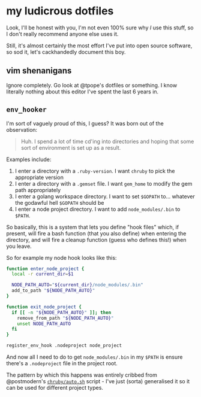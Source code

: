 # my ludicrous dotfiles

Look, I'll be honest with you, I'm not even 100% sure why *I* use this
stuff, so I don't really recommend anyone else uses it.

Still, it's almost certainly the most effort I've put into open source
software, so sod it, let's cackhandedly document this boy.

## vim shenanigans

Ignore completely. Go look at @tpope's dotfiles or something. I know
literally nothing about this editor I've spent the last 6 years in.

## `env_hooker`

I'm sort of vaguely proud of this, I guess? It was born out of the
observation:

> Huh. I spend a lot of time cd'ing into directories and hoping that
> some sort of environment is set up as a result.

Examples include:

1. I enter a directory with a `.ruby-version`. I want `chruby` to pick the
   appropriate version
2. I enter a directory with a `.gemset` file. I want `gem_home` to
   modify the gem path appropriately
3. I enter a golang workspace directory. I want to set `$GOPATH` to...
   whatever the godawful hell `$GOPATH` should be
4. I enter a node project directory. I want to add `node_modules/.bin`
   to `$PATH`.

So basically, this is a system that lets you define "hook files" which,
if present, will fire a bash function (that you also define) when
entering the directory, and will fire a cleanup function (guess who
defines this!) when you leave.

So for example my node hook looks like this:

```bash
function enter_node_project {
  local -r current_dir=$1

  NODE_PATH_AUTO="${current_dir}/node_modules/.bin"
  add_to_path "${NODE_PATH_AUTO}"
}

function exit_node_project {
  if [[ -n "${NODE_PATH_AUTO}" ]]; then
    remove_from_path "${NODE_PATH_AUTO}"
    unset NODE_PATH_AUTO
  fi
}

register_env_hook .nodeproject node_project
```

And now all I need to do to get `node_modules/.bin` in my `$PATH` is
ensure there's a `.nodeproject` file in the project root.

The pattern by which this happens was entirely cribbed from
@postmodern's
[`chruby/auto.sh`](https://github.com/postmodern/chruby/blob/22a99ad3341b05a52f51fb924495359e9e42ef3c/share/chruby/auto.sh)
script - I've just (sorta) generalised it so it can be used for
different project types.
